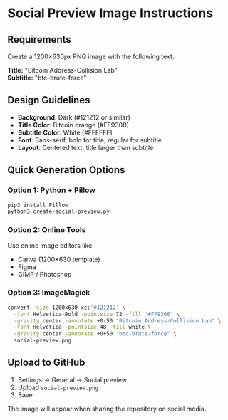 # Social Preview Image Instructions

## Requirements

Create a 1200×630px PNG image with the following text:

**Title:** "Bitcoin Address-Collision Lab"  
**Subtitle:** "btc-brute-force"

## Design Guidelines

- **Background**: Dark (#121212 or similar)
- **Title Color**: Bitcoin orange (#FF9300)
- **Subtitle Color**: White (#FFFFFF)
- **Font**: Sans-serif, bold for title, regular for subtitle
- **Layout**: Centered text, title larger than subtitle

## Quick Generation Options

### Option 1: Python + Pillow

```bash
pip3 install Pillow
python3 create-social-preview.py
```

### Option 2: Online Tools

Use online image editors like:
- Canva (1200×630 template)
- Figma
- GIMP / Photoshop

### Option 3: ImageMagick

```bash
convert -size 1200x630 xc:'#121212' \
  -font Helvetica-Bold -pointsize 72 -fill '#FF9300' \
  -gravity center -annotate +0-50 "Bitcoin Address-Collision Lab" \
  -font Helvetica -pointsize 48 -fill white \
  -gravity center -annotate +0+50 "btc-brute-force" \
  social-preview.png
```

## Upload to GitHub

1. Settings → General → Social preview
2. Upload `social-preview.png`
3. Save

The image will appear when sharing the repository on social media.
